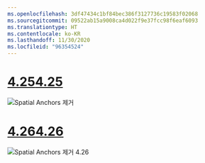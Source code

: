 ```yaml
---
ms.openlocfilehash: 3df47434c1bf84bec386f3127736c19583f02068
ms.sourcegitcommit: 09522ab15a9008ca4d022f9e37fcc98f6eaf6093
ms.translationtype: HT
ms.contentlocale: ko-KR
ms.lasthandoff: 11/30/2020
ms.locfileid: "96354524"
---
```

# <a name="425"></a>[<span data-ttu-id="86056-101">4.25</span><span class="sxs-lookup"><span data-stu-id="86056-101">4.25</span></span>](#tab/425)

![Spatial Anchors 제거](../images/unreal-spatialanchors-remove.PNG)

# <a name="426"></a>[<span data-ttu-id="86056-103">4.26</span><span class="sxs-lookup"><span data-stu-id="86056-103">4.26</span></span>](#tab/426)

![Spatial Anchors 제거 4.26](../images/local-spatial-anchors-img-04.png)